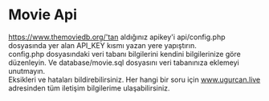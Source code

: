 # Movie Api

https://www.themoviedb.org/'tan aldığınız apikey'i api/config.php dosyasında yer alan API_KEY kısmı yazan yere yapıştırın.<br>
config.php dosyasındaki veri tabanı bilgilerini kendini bilgilerinize göre düzenleyin. Ve database/movie.sql dosyasını veri tabanınıza eklemeyi unutmayın.<br>
Eksikleri ve hataları bildirebilirsiniz. Her hangi bir soru için www.ugurcan.live adresinden tüm iletişim bilgilerime ulaşabilirsiniz.
